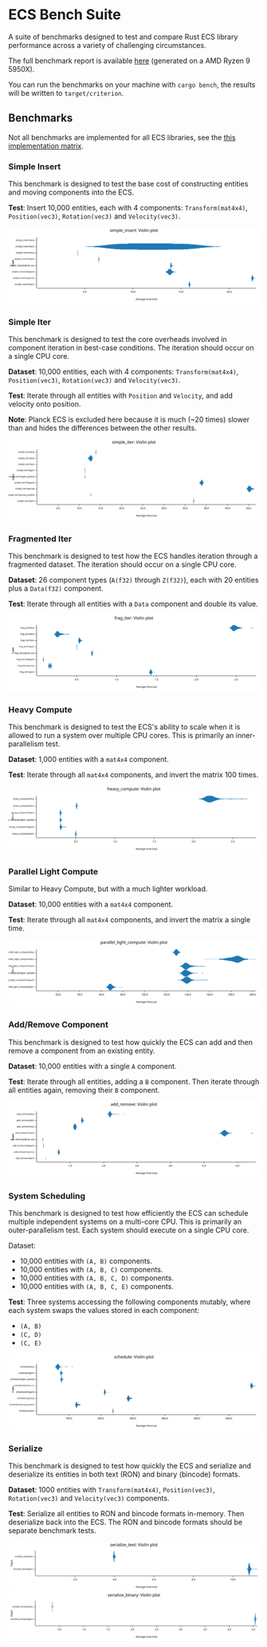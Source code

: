 # ECS Bench Suite

A suite of benchmarks designed to test and compare Rust ECS library performance across a variety of challenging circumstances.

The full benchmark report is available [here](https://systemcluster.me/ecs_bench_suite/target/criterion/report/index.html) (generated on a AMD Ryzen 9 5950X).

You can run the benchmarks on your machine with `cargo bench`, the results will be written to `target/criterion`.

## Benchmarks

Not all benchmarks are implemented for all ECS libraries, see the [this implementation matrix](benches/benchmarks.rs#L17).

### Simple Insert

This benchmark is designed to test the base cost of constructing entities and moving components into the ECS.

**Test**: Insert 10,000 entities, each with 4 components: `Transform(mat4x4)`, `Position(vec3)`, `Rotation(vec3)` and `Velocity(vec3)`.

![Simple Insert Graph](./target/criterion/simple_insert/report/violin.svg)

### Simple Iter

This benchmark is designed to test the core overheads involved in component iteration in best-case conditions. The iteration should occur on a single CPU core.

**Dataset**: 10,000 entities, each with 4 components: `Transform(mat4x4)`, `Position(vec3)`, `Rotation(vec3)` and `Velocity(vec3)`.

**Test**: Iterate through all entities with `Position` and `Velocity`, and add velocity onto position.

**Note**: Planck ECS is excluded here because it is much (~20 times) slower than and hides the differences between the other results.

![Simple Iter Graph](./target/criterion/simple_iter/report/violin.svg)

### Fragmented Iter

This benchmark is designed to test how the ECS handles iteration through a fragmented dataset. The iteration should occur on a single CPU core.

**Dataset**: 26 component types (`A(f32)` through `Z(f32)`), each with 20 entities plus a `Data(f32)` component.

**Test**: Iterate through all entities with a `Data` component and double its value.

![Fragmented Iter Graph](./target/criterion/frag_iter/report/violin.svg)

### Heavy Compute

This benchmark is designed to test the ECS's ability to scale when it is allowed to run a system over multiple CPU cores. This is primarily an inner-parallelism test.

**Dataset**: 1,000 entities with a `mat4x4` component.

**Test**: Iterate through all `mat4x4` components, and invert the matrix 100 times.

![Heavy Compute Graph](./target/criterion/heavy_compute/report/violin.svg)

### Parallel Light Compute

Similar to Heavy Compute, but with a much lighter workload.

**Dataset**: 10,000 entities with a `mat4x4` component.

**Test**: Iterate through all `mat4x4` components, and invert the matrix a single time.

![Parallel Light Compute Graph](./target/criterion/parallel_light_compute/report/violin.svg)

### Add/Remove Component

This benchmark is designed to test how quickly the ECS can add and then remove a component from an existing entity.

**Dataset**: 10,000 entities with a single `A` component.

**Test**: Iterate through all entities, adding a `B` component. Then iterate through all entities again, removing their `B` component.

![Add/Remove Component Graph](./target/criterion/add_remove/report/violin.svg)

### System Scheduling

This benchmark is designed to test how efficiently the ECS can schedule multiple independent systems on a multi-core CPU. This is primarily an outer-parallelism test. Each system should execute on a single CPU core.

Dataset:

* 10,000 entities with `(A, B)` components.
* 10,000 entities with `(A, B, C)` components.
* 10,000 entities with `(A, B, C, D)` components.
* 10,000 entities with `(A, B, C, E)` components.

**Test**: Three systems accessing the following components mutably, where each system swaps the values stored in each component:

* `(A, B)`
* `(C, D)`
* `(C, E)`

![System Scheduling Graph](./target/criterion/schedule/report/violin.svg)

### Serialize

This benchmark is designed to test how quickly the ECS and serialize and deserialize its entities in both text (RON) and binary (bincode) formats.

**Dataset**: 1000 entities with `Transform(mat4x4)`, `Position(vec3)`, `Rotation(vec3)` and `Velocity(vec3)` components.

**Test**: Serialize all entities to RON and bincode formats in-memory. Then deserialize back into the ECS. The RON and bincode formats should be separate benchmark tests.

![Serialize Text Graph](./target/criterion/serialize_text/report/violin.svg)
![Serialize Binary Graph](./target/criterion/serialize_binary/report/violin.svg)
